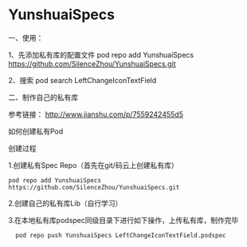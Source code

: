 # YunshuaiSpecs

一、使用：

1、先添加私有库的配置文件
   pod repo add YunshuaiSpecs https://github.com/SilenceZhou/YunshuaiSpecs.git

2、搜索 
   pod search LeftChangeIconTextField
   
   

二、制作自己的私有库

参考链接： 
http://www.jianshu.com/p/7559242455d5

如何创建私有Pod

创建过程

1.创建私有Spec Repo（首先在git/码云上创建私有库）
 ```
 pod repo add YunshuaiSpecs https://github.com/SilenceZhou/YunshuaiSpecs.git
 ```
 
 2.创建自己的私有库Lib（自行学习）
 
 3.在本地私有库podspec同级目录下进行如下操作，上传私有库，制作完毕
 ```
   pod repo push YunshuaiSpecs LeftChangeIconTextField.podspec
```




